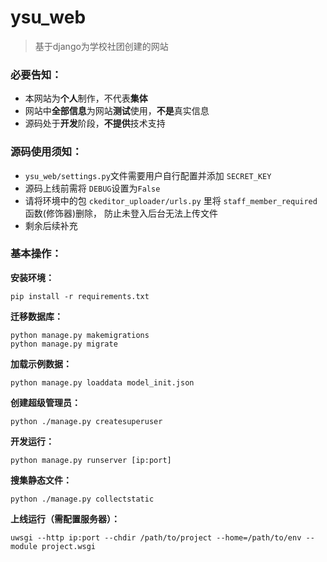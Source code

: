 # ysu_web

> 基于django为学校社团创建的网站

### 必要告知：

- 本网站为**个人**制作，不代表**集体**
- 网站中**全部信息**为网站**测试**使用，**不是**真实信息
- 源码处于**开发**阶段，**不提供**技术支持

### 源码使用须知：

- `ysu_web/settings.py`文件需要用户自行配置并添加 `SECRET_KEY`
- 源码上线前需将 `DEBUG`设置为`False`
- 请将环境中的包 `ckeditor_uploader/urls.py` 里将 `staff_member_required` 函数(修饰器)删除， 防止未登入后台无法上传文件
- 剩余后续补充

### 基本操作：

**安装环境：**

```
pip install -r requirements.txt
```

**迁移数据库：**

```
python manage.py makemigrations
python manage.py migrate
```

**加载示例数据：**

```
python manage.py loaddata model_init.json
```

**创建超级管理员：**

```
python ./manage.py createsuperuser
```

**开发运行：**

```
python manage.py runserver [ip:port]
```

**搜集静态文件：**

```
python ./manage.py collectstatic
```

**上线运行（需配置服务器）：**

```
uwsgi --http ip:port --chdir /path/to/project --home=/path/to/env --module project.wsgi
```

